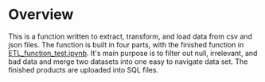 # Overview

This is a function written to extract, transform, and load data from csv and json files. The function is built in four parts, with the finished function in [ETL_function_test.ipynb](https://github.com/lbelnap20/Movies-ETL/blob/main/ETL_create_database.ipynb). It's main purpose is to filter out null, irrelevant, and bad data and merge two datasets into one easy to navigate data set. The finished products are uploaded into SQL files. 
